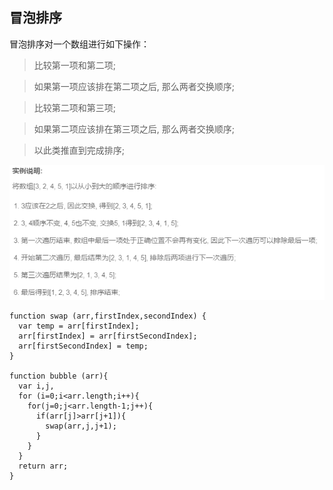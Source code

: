 

## 冒泡排序

 冒泡排序对一个数组进行如下操作：

> 比较第一项和第二项;

> 如果第一项应该排在第二项之后, 那么两者交换顺序;

> 比较第二项和第三项;

> 如果第二项应该排在第三项之后, 那么两者交换顺序;

>以此类推直到完成排序;

![排序算法](/assets/JS/常用算法/冒泡排序.png)

```
function swap (arr,firstIndex,secondIndex) {
  var temp = arr[firstIndex];
  arr[firstIndex] = arr[firstSecondIndex];
  arr[firstSecondIndex] = temp;
}

function bubble (arr){
  var i,j,
  for (i=0;i<arr.length;i++){
    for(j=0;j<arr.length-1;j++){
      if(arr[j]>arr[j+1]){
        swap(arr,j,j+1);
      }
    }
  }
  return arr;
}
```